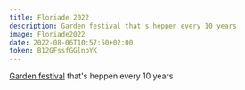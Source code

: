 ```yaml
---
title: Floriade 2022
description: Garden festival that's heppen every 10 years
image: Floriade2022
date: 2022-08-06T10:57:50+02:00
token: B12GFssfGGlnbYK
---
```


[Garden festival](<https://en.wikipedia.org/wiki/Floriade_(Netherlands)>) that's heppen every 10 years
